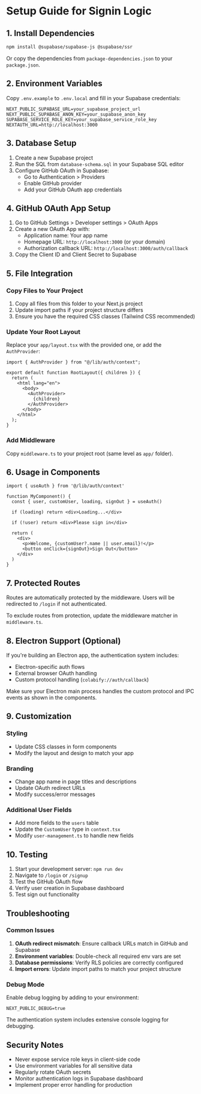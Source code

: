 # Setup Guide for Signin Logic

## 1. Install Dependencies

```bash
npm install @supabase/supabase-js @supabase/ssr
```

Or copy the dependencies from `package-dependencies.json` to your `package.json`.

## 2. Environment Variables

Copy `.env.example` to `.env.local` and fill in your Supabase credentials:

```env
NEXT_PUBLIC_SUPABASE_URL=your_supabase_project_url
NEXT_PUBLIC_SUPABASE_ANON_KEY=your_supabase_anon_key
SUPABASE_SERVICE_ROLE_KEY=your_supabase_service_role_key
NEXTAUTH_URL=http://localhost:3000
```

## 3. Database Setup

1. Create a new Supabase project
2. Run the SQL from `database-schema.sql` in your Supabase SQL editor
3. Configure GitHub OAuth in Supabase:
   - Go to Authentication > Providers
   - Enable GitHub provider
   - Add your GitHub OAuth app credentials

## 4. GitHub OAuth App Setup

1. Go to GitHub Settings > Developer settings > OAuth Apps
2. Create a new OAuth App with:
   - Application name: Your app name
   - Homepage URL: `http://localhost:3000` (or your domain)
   - Authorization callback URL: `http://localhost:3000/auth/callback`
3. Copy the Client ID and Client Secret to Supabase

## 5. File Integration

### Copy Files to Your Project

1. Copy all files from this folder to your Next.js project
2. Update import paths if your project structure differs
3. Ensure you have the required CSS classes (Tailwind CSS recommended)

### Update Your Root Layout

Replace your `app/layout.tsx` with the provided one, or add the `AuthProvider`:

```tsx
import { AuthProvider } from "@/lib/auth/context";

export default function RootLayout({ children }) {
  return (
    <html lang="en">
      <body>
        <AuthProvider>
          {children}
        </AuthProvider>
      </body>
    </html>
  );
}
```

### Add Middleware

Copy `middleware.ts` to your project root (same level as `app/` folder).

## 6. Usage in Components

```tsx
import { useAuth } from '@/lib/auth/context'

function MyComponent() {
  const { user, customUser, loading, signOut } = useAuth()
  
  if (loading) return <div>Loading...</div>
  
  if (!user) return <div>Please sign in</div>
  
  return (
    <div>
      <p>Welcome, {customUser?.name || user.email}!</p>
      <button onClick={signOut}>Sign Out</button>
    </div>
  )
}
```

## 7. Protected Routes

Routes are automatically protected by the middleware. Users will be redirected to `/login` if not authenticated.

To exclude routes from protection, update the middleware matcher in `middleware.ts`.

## 8. Electron Support (Optional)

If you're building an Electron app, the authentication system includes:

- Electron-specific auth flows
- External browser OAuth handling
- Custom protocol handling (`colabify://auth/callback`)

Make sure your Electron main process handles the custom protocol and IPC events as shown in the components.

## 9. Customization

### Styling
- Update CSS classes in form components
- Modify the layout and design to match your app

### Branding
- Change app name in page titles and descriptions
- Update OAuth redirect URLs
- Modify success/error messages

### Additional User Fields
- Add more fields to the `users` table
- Update the `CustomUser` type in `context.tsx`
- Modify `user-management.ts` to handle new fields

## 10. Testing

1. Start your development server: `npm run dev`
2. Navigate to `/login` or `/signup`
3. Test the GitHub OAuth flow
4. Verify user creation in Supabase dashboard
5. Test sign out functionality

## Troubleshooting

### Common Issues

1. **OAuth redirect mismatch**: Ensure callback URLs match in GitHub and Supabase
2. **Environment variables**: Double-check all required env vars are set
3. **Database permissions**: Verify RLS policies are correctly configured
4. **Import errors**: Update import paths to match your project structure

### Debug Mode

Enable debug logging by adding to your environment:

```env
NEXT_PUBLIC_DEBUG=true
```

The authentication system includes extensive console logging for debugging.

## Security Notes

- Never expose service role keys in client-side code
- Use environment variables for all sensitive data
- Regularly rotate OAuth secrets
- Monitor authentication logs in Supabase dashboard
- Implement proper error handling for production